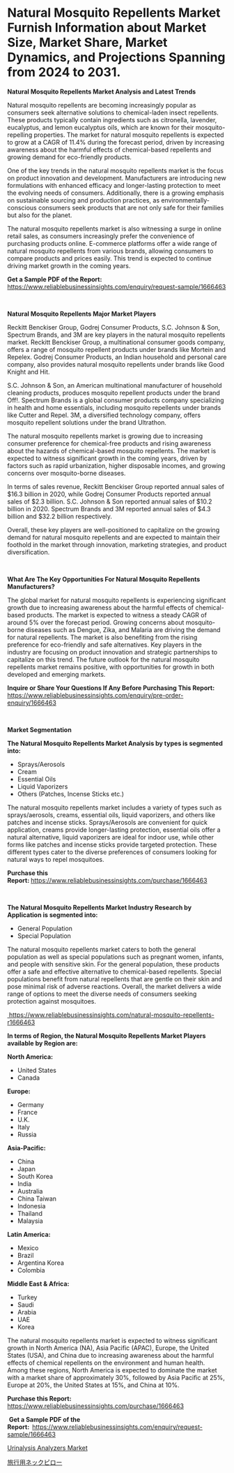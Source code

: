 <p><h1>Natural Mosquito Repellents Market Furnish Information about Market Size, Market Share, Market Dynamics, and Projections Spanning from 2024 to 2031.</h1></p><p><strong>Natural Mosquito Repellents Market Analysis and Latest Trends</strong></p>
<p><p>Natural mosquito repellents are becoming increasingly popular as consumers seek alternative solutions to chemical-laden insect repellents. These products typically contain ingredients such as citronella, lavender, eucalyptus, and lemon eucalyptus oils, which are known for their mosquito-repelling properties. The market for natural mosquito repellents is expected to grow at a CAGR of 11.4% during the forecast period, driven by increasing awareness about the harmful effects of chemical-based repellents and growing demand for eco-friendly products.</p><p>One of the key trends in the natural mosquito repellents market is the focus on product innovation and development. Manufacturers are introducing new formulations with enhanced efficacy and longer-lasting protection to meet the evolving needs of consumers. Additionally, there is a growing emphasis on sustainable sourcing and production practices, as environmentally-conscious consumers seek products that are not only safe for their families but also for the planet.</p><p>The natural mosquito repellents market is also witnessing a surge in online retail sales, as consumers increasingly prefer the convenience of purchasing products online. E-commerce platforms offer a wide range of natural mosquito repellents from various brands, allowing consumers to compare products and prices easily. This trend is expected to continue driving market growth in the coming years.</p></p>
<p><strong>Get a Sample PDF of the Report:&nbsp;</strong> <a href="https://www.reliablebusinessinsights.com/enquiry/request-sample/1666463">https://www.reliablebusinessinsights.com/enquiry/request-sample/1666463</a></p>
<p>&nbsp;</p>
<p><strong>Natural Mosquito Repellents Major Market Players</strong></p>
<p><p>Reckitt Benckiser Group, Godrej Consumer Products, S.C. Johnson & Son, Spectrum Brands, and 3M are key players in the natural mosquito repellents market. Reckitt Benckiser Group, a multinational consumer goods company, offers a range of mosquito repellent products under brands like Mortein and Repelex. Godrej Consumer Products, an Indian household and personal care company, also provides natural mosquito repellents under brands like Good Knight and Hit.</p><p>S.C. Johnson & Son, an American multinational manufacturer of household cleaning products, produces mosquito repellent products under the brand Off!. Spectrum Brands is a global consumer products company specializing in health and home essentials, including mosquito repellents under brands like Cutter and Repel. 3M, a diversified technology company, offers mosquito repellent solutions under the brand Ultrathon.</p><p>The natural mosquito repellents market is growing due to increasing consumer preference for chemical-free products and rising awareness about the hazards of chemical-based mosquito repellents. The market is expected to witness significant growth in the coming years, driven by factors such as rapid urbanization, higher disposable incomes, and growing concerns over mosquito-borne diseases.</p><p>In terms of sales revenue, Reckitt Benckiser Group reported annual sales of $16.3 billion in 2020, while Godrej Consumer Products reported annual sales of $2.3 billion. S.C. Johnson & Son reported annual sales of $10.2 billion in 2020. Spectrum Brands and 3M reported annual sales of $4.3 billion and $32.2 billion respectively.</p><p>Overall, these key players are well-positioned to capitalize on the growing demand for natural mosquito repellents and are expected to maintain their foothold in the market through innovation, marketing strategies, and product diversification.</p></p>
<p>&nbsp;</p>
<p><strong>What Are The Key Opportunities For Natural Mosquito Repellents Manufacturers?</strong></p>
<p><p>The global market for natural mosquito repellents is experiencing significant growth due to increasing awareness about the harmful effects of chemical-based products. The market is expected to witness a steady CAGR of around 5% over the forecast period. Growing concerns about mosquito-borne diseases such as Dengue, Zika, and Malaria are driving the demand for natural repellents. The market is also benefiting from the rising preference for eco-friendly and safe alternatives. Key players in the industry are focusing on product innovation and strategic partnerships to capitalize on this trend. The future outlook for the natural mosquito repellents market remains positive, with opportunities for growth in both developed and emerging markets.</p></p>
<p><strong>Inquire or Share Your Questions If Any Before Purchasing This Report:</strong> <a href="https://www.reliablebusinessinsights.com/enquiry/pre-order-enquiry/1666463">https://www.reliablebusinessinsights.com/enquiry/pre-order-enquiry/1666463</a></p>
<p>&nbsp;</p>
<p><strong>Market Segmentation</strong></p>
<p><strong>The Natural Mosquito Repellents Market Analysis by types is segmented into:</strong></p>
<p><ul><li>Sprays/Aerosols</li><li>Cream</li><li>Essential Oils</li><li>Liquid Vaporizers</li><li>Others (Patches, Incense Sticks etc.)</li></ul></p>
<p><p>The natural mosquito repellents market includes a variety of types such as sprays/aerosols, creams, essential oils, liquid vaporizers, and others like patches and incense sticks. Sprays/Aerosols are convenient for quick application, creams provide longer-lasting protection, essential oils offer a natural alternative, liquid vaporizers are ideal for indoor use, while other forms like patches and incense sticks provide targeted protection. These different types cater to the diverse preferences of consumers looking for natural ways to repel mosquitoes.</p></p>
<p><strong>Purchase this Report:&nbsp;</strong><a href="https://www.reliablebusinessinsights.com/purchase/1666463">https://www.reliablebusinessinsights.com/purchase/1666463</a></p>
<p>&nbsp;</p>
<p><strong>The Natural Mosquito Repellents Market Industry Research by Application is segmented into:</strong></p>
<p><ul><li>General Population</li><li>Special Population</li></ul></p>
<p><p>The natural mosquito repellents market caters to both the general population as well as special populations such as pregnant women, infants, and people with sensitive skin. For the general population, these products offer a safe and effective alternative to chemical-based repellents. Special populations benefit from natural repellents that are gentle on their skin and pose minimal risk of adverse reactions. Overall, the market delivers a wide range of options to meet the diverse needs of consumers seeking protection against mosquitoes.</p></p>
<p><a href="https://www.reliablebusinessinsights.com/natural-mosquito-repellents-r1666463">&nbsp;https://www.reliablebusinessinsights.com/natural-mosquito-repellents-r1666463</a></p>
<p><strong>In terms of Region, the Natural Mosquito Repellents Market Players available by Region are:</strong></p>
<p>
    <p> <strong> North America: </strong>
        <ul>
            <li>United States</li>
            <li>Canada</li>
        </ul>
        </p> 
    <p> <strong> Europe: </strong>
        <ul>
            <li>Germany</li>
            <li>France</li>
            <li>U.K.</li>
            <li>Italy</li>
            <li>Russia</li>
        </ul>
        </p> 
    <p> <strong> Asia-Pacific: </strong>
        <ul>
            <li>China</li>
            <li>Japan</li>
            <li>South Korea</li>
            <li>India</li>
            <li>Australia</li>
            <li>China Taiwan</li>
            <li>Indonesia</li>
            <li>Thailand</li>
            <li>Malaysia</li>
        </ul>
        </p> 
    <p> <strong> Latin America: </strong>
        <ul>
            <li>Mexico</li>
            <li>Brazil</li>
            <li>Argentina Korea</li>
            <li>Colombia</li>
        </ul>
        </p> 
    <p> <strong> Middle East & Africa: </strong>
        <ul>
            <li>Turkey</li>
            <li>Saudi</li>
            <li>Arabia</li>
            <li>UAE</li>
            <li>Korea</li>
        </ul>
    </p>
    </p>
<p><p>The natural mosquito repellents market is expected to witness significant growth in North America (NA), Asia Pacific (APAC), Europe, the United States (USA), and China due to increasing awareness about the harmful effects of chemical repellents on the environment and human health. Among these regions, North America is expected to dominate the market with a market share of approximately 30%, followed by Asia Pacific at 25%, Europe at 20%, the United States at 15%, and China at 10%.</p></p>
<p><strong>Purchase this Report: </strong><a href="https://www.reliablebusinessinsights.com/purchase/1666463">https://www.reliablebusinessinsights.com/purchase/1666463</a></p>
<p>&nbsp;<strong>Get a Sample PDF of the Report:&nbsp;&nbsp;</strong><a href="https://www.reliablebusinessinsights.com/enquiry/request-sample/1666463">https://www.reliablebusinessinsights.com/enquiry/request-sample/1666463</a></p>
<p><strong></strong></p>
<p><p><a href="https://view.publitas.com/reportprime-1/global-urinalysis-analyzers-market-status-2024-2031-and-forecast-by-region-product-end-use/">Urinalysis Analyzers Market</a></p><p><a href="https://github.com/mohamedbakry57/Market-Research-Report-List-4/blob/main/2510605171752.md">旅行用ネックピロー</a></p></p>